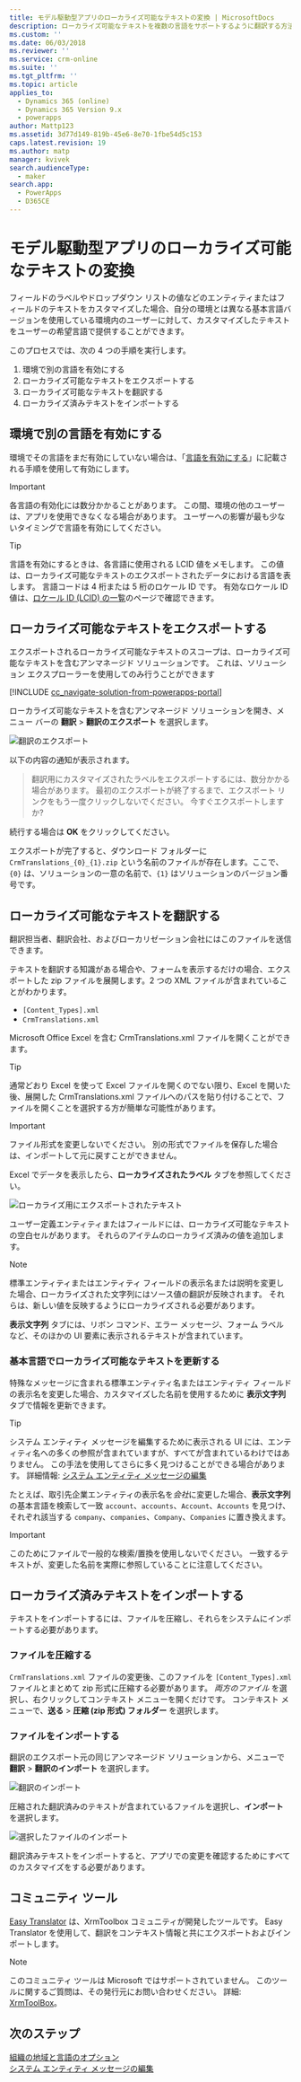 ```yaml
---
title: モデル駆動型アプリのローカライズ可能なテキストの変換 | MicrosoftDocs
description: ローカライズ可能なテキストを複数の言語をサポートするように翻訳する方法について説明します
ms.custom: ''
ms.date: 06/03/2018
ms.reviewer: ''
ms.service: crm-online
ms.suite: ''
ms.tgt_pltfrm: ''
ms.topic: article
applies_to:
  - Dynamics 365 (online)
  - Dynamics 365 Version 9.x
  - powerapps
author: Mattp123
ms.assetid: 3d77d149-819b-45e6-8e70-1fbe54d5c153
caps.latest.revision: 19
ms.author: matp
manager: kvivek
search.audienceType:
  - maker
search.app:
  - PowerApps
  - D365CE
---
```

# <a name="translate-localizable-text-for-model-driven-apps"></a>モデル駆動型アプリのローカライズ可能なテキストの変換

フィールドのラベルやドロップダウン リストの値などのエンティティまたはフィールドのテキストをカスタマイズした場合、自分の環境とは異なる基本言語バージョンを使用している環境内のユーザーに対して、カスタマイズしたテキストをユーザーの希望言語で提供することができます。 

このプロセスでは、次の 4 つの手順を実行します。
1. 環境で別の言語を有効にする
2. ローカライズ可能なテキストをエクスポートする
3. ローカライズ可能なテキストを翻訳する
4. ローカライズ済みテキストをインポートする

## <a name="enable-other-languages-for-your-environment"></a>環境で別の言語を有効にする

環境でその言語をまだ有効にしていない場合は、「[言語を有効にする](https://docs.microsoft.com/dynamics365/customer-engagement/admin/enable-languages)」に記載される手順を使用して有効にします。

> [!IMPORTANT]
> 各言語の有効化には数分かかることがあります。 この間、環境の他のユーザーは、アプリを使用できなくなる場合があります。 ユーザーへの影響が最も少ないタイミングで言語を有効にしてください。

> [!TIP]
> 言語を有効にするときは、各言語に使用される LCID 値をメモします。 この値は、ローカライズ可能なテキストのエクスポートされたデータにおける言語を表します。 言語コードは 4 桁または 5 桁のロケール ID です。 有効なロケール ID 値は、[ロケール ID (LCID) の一覧](http://go.microsoft.com/fwlink/?LinkId=122128)のページで確認できます。

## <a name="export-the-localizable-text"></a>ローカライズ可能なテキストをエクスポートする

エクスポートされるローカライズ可能なテキストのスコープは、ローカライズ可能なテキストを含むアンマネージド ソリューションです。 これは、ソリューション エクスプローラーを使用してのみ行うことができます

[!INCLUDE [cc_navigate-solution-from-powerapps-portal](../../includes/cc_navigate-solution-from-powerapps-portal.md)]

ローカライズ可能なテキストを含むアンマネージド ソリューションを開き、メニュー バーの **翻訳** > **翻訳のエクスポート** を選択します。 

![翻訳のエクスポート](media/export-localizable-text.png)

以下の内容の通知が表示されます。
> 翻訳用にカスタマイズされたラベルをエクスポートするには、数分かかる場合があります。 最初のエクスポートが終了するまで、エクスポート リンクをもう一度クリックしないでください。 今すぐエクスポートしますか? 

続行する場合は **OK** をクリックしてください。

エクスポートが完了すると、ダウンロード フォルダーに `CrmTranslations_{0}_{1}.zip` という名前のファイルが存在します。ここで、`{0}` は、ソリューションの一意の名前で、`{1}` はソリューションのバージョン番号です。

## <a name="get-the-localizable-text-translated"></a>ローカライズ可能なテキストを翻訳する

翻訳担当者、翻訳会社、およびローカリゼーション会社にはこのファイルを送信できます。

テキストを翻訳する知識がある場合や、フォームを表示するだけの場合、エクスポートした zip ファイルを展開します。2 つの XML ファイルが含まれていることがわかります。 
 - `[Content_Types].xml`
 - `CrmTranslations.xml`

Microsoft Office Excel を含む CrmTranslations.xml ファイルを開くことができます。

> [!TIP]
> 通常どおり Excel を使って Excel ファイルを開くのでない限り、Excel を開いた後、展開した CrmTranslations.xml ファイルへのパスを貼り付けることで、ファイルを開くことを選択する方が簡単な可能性があります。

> [!IMPORTANT]
> ファイル形式を変更しないでください。 別の形式でファイルを保存した場合は、インポートして元に戻すことができません。

Excel でデータを表示したら、**ローカライズされたラベル** タブを参照してください。

![ローカライズ用にエクスポートされたテキスト](media/localized-labels-tab-exported-languages.png)

ユーザー定義エンティティまたはフィールドには、ローカライズ可能なテキストの空白セルがあります。 それらのアイテムのローカライズ済みの値を追加します。

> [!NOTE]
> 標準エンティティまたはエンティティ フィールドの表示名または説明を変更した場合、ローカライズされた文字列にはソース値の翻訳が反映されます。 それらは、新しい値を反映するようにローカライズされる必要があります。

**表示文字列** タブには、リボン コマンド、エラー メッセージ、フォーム ラベルなど、そのほかの UI 要素に表示されるテキストが含まれています。

### <a name="updating-localizable-text-in-the-base-language"></a>基本言語でローカライズ可能なテキストを更新する

特殊なメッセージに含まれる標準エンティティ名またはエンティティ フィールドの表示名を変更した場合、カスタマイズした名前を使用するために **表示文字列** タブで情報を更新できます。

> [!TIP]
> システム エンティティ メッセージを編集するために表示される UI には、エンティティ名への多くの参照が含まれていますが、すべてが含まれているわけではありません。 この手法を使用してさらに多く見つけることができる場合があります。 詳細情報: [システム エンティティ メッセージの編集](../common-data-service/edit-system-entity-messages.md)

たとえば、取引先企業エンティティの表示名を*会社*に変更した場合、**表示文字列**の基本言語を検索して一致 `account`、`accounts`、`Account`、`Accounts` を見つけ、それぞれ該当する `company`、`companies`、`Company`、`Companies` に置き換えます。

> [!IMPORTANT]
> このためにファイルで一般的な検索/置換を使用しないでください。 一致するテキストが、変更した名前を実際に参照していることに注意してください。


## <a name="import-the-localized-text"></a>ローカライズ済みテキストをインポートする
テキストをインポートするには、ファイルを圧縮し、それらをシステムにインポートする必要があります。

### <a name="compress-the-files"></a>ファイルを圧縮する

`CrmTranslations.xml` ファイルの変更後、このファイルを `[Content_Types].xml` ファイルとまとめて zip 形式に圧縮する必要があります。 *両方のファイル* を選択し、右クリックしてコンテキスト メニューを開くだけです。 コンテキスト メニューで、**送る** > **圧縮 (zip 形式) フォルダー** を選択します。

### <a name="import-the-files"></a>ファイルをインポートする

翻訳のエクスポート元の同じアンマネージド ソリューションから、メニューで **翻訳** > **翻訳のインポート** を選択します。 

![翻訳のインポート](media/import-translations.png)

圧縮された翻訳済みのテキストが含まれているファイルを選択し、**インポート** を選択します。

![選択したファイルのインポート](media/import-translated-text-dialog.png)

翻訳済みテキストをインポートすると、アプリでの変更を確認するためにすべてのカスタマイズをする必要があります。

## <a name="community-tools"></a>コミュニティ ツール

[Easy Translator](https://www.xrmtoolbox.com/plugins/MsCrmTools.Translator/) は、XrmToolbox コミュニティが開発したツールです。 Easy Translator を使用して、翻訳をコンテキスト情報と共にエクスポートおよびインポートします。 

> [!NOTE]
> このコミュニティ ツールは Microsoft ではサポートされていません。
> このツールに関するご質問は、その発行元にお問い合わせください。 詳細: [XrmToolBox](https://www.xrmtoolbox.com)。


## <a name="next-steps"></a>次のステップ
[組織の地域と言語のオプション](https://docs.microsoft.com/dynamics365/customer-engagement/admin/enable-languages)<br />
[システム エンティティ メッセージの編集](../common-data-service/edit-system-entity-messages.md)

